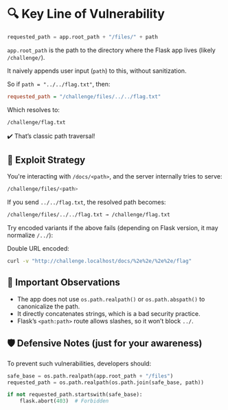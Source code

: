 # 🔍 Key Line of Vulnerability

```python
requested_path = app.root_path + "/files/" + path
```
`app.root_path` is the path to the directory where the Flask app lives (likely `/challenge/`).

It naively appends user input (`path`) to this, without sanitization.

So if `path = "../../flag.txt"`, then:

```ini
requested_path = "/challenge/files/../../flag.txt"
```
Which resolves to:

```bash
/challenge/flag.txt
```

✔️ That’s classic path traversal!

## 🧪 Exploit Strategy

You're interacting with `/docs/<path>`, and the server internally tries to serve:

```bash
/challenge/files/<path>
```
If you send `../../flag.txt`, the resolved path becomes:

```bash
/challenge/files/../../flag.txt → /challenge/flag.txt
```

Try encoded variants if the above fails (depending on Flask version, it may normalize `/../`):

Double URL encoded:

```bash
curl -v "http://challenge.localhost/docs/%2e%2e/%2e%2e/flag"
```

## 📌 Important Observations

- The app does not use `os.path.realpath()` or `os.path.abspath()` to canonicalize the path.
- It directly concatenates strings, which is a bad security practice.
- Flask’s `<path:path>` route allows slashes, so it won’t block `../`.

## 🛡️ Defensive Notes (just for your awareness)

To prevent such vulnerabilities, developers should:

```python
safe_base = os.path.realpath(app.root_path + "/files")
requested_path = os.path.realpath(os.path.join(safe_base, path))

if not requested_path.startswith(safe_base):
    flask.abort(403)  # Forbidden
```